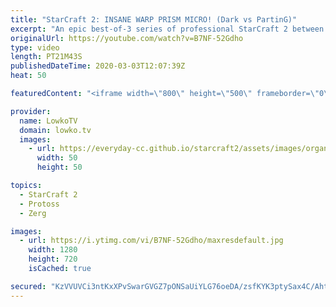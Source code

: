 ```yaml
---
title: "StarCraft 2: INSANE WARP PRISM MICRO! (Dark vs PartinG)"
excerpt: "An epic best-of-3 series of professional StarCraft 2 between Dark and PartinG. This series of games was played at IEM Katowice. While Dark tries to take control of the early game by going for a Proxy Hatchery, PartinG is the one who quickly strikes back with some of the best Warp Prism micro I have ever"
originalUrl: https://youtube.com/watch?v=B7NF-52Gdho
type: video
length: PT21M43S
publishedDateTime: 2020-03-03T12:07:39Z
heat: 50

featuredContent: "<iframe width=\"800\" height=\"500\" frameborder=\"0\" src=\"https://www.youtube.com/embed/B7NF-52Gdho\" allow=\"accelerometer; autoplay; encrypted-media; gyroscope; picture-in-picture\" allowfullscreen></iframe>"

provider:
  name: LowkoTV
  domain: lowko.tv
  images:
    - url: https://everyday-cc.github.io/starcraft2/assets/images/organizations/lowko.tv-50x50.jpg
      width: 50
      height: 50

topics:
  - StarCraft 2
  - Protoss
  - Zerg

images:
  - url: https://i.ytimg.com/vi/B7NF-52Gdho/maxresdefault.jpg
    width: 1280
    height: 720
    isCached: true

secured: "KzVVUVCi3ntKxXPvSwarGVGZ7pONSaUiYLG76oeDA/zsfKYK3ptySax4C/AhtB3iJMlJbQ/zHy4X6OEfMw7sokbB++auTPm6xDpRWv73STAIu2JBKugpy87Hzdhqr2IQw8hMmumYKd99ooiMjqPBa8YVUx5MdBXso57d+ozHe10Gge/fN7G38rObNmENBsBSH5yG1wPn9NnUZDvaSWPG7qAWdG22PE/tfsHpJ74wBKCbM4B/vhY7s2LWeqE1rrKRE+ou+9db8ZgaBrwiGJ2Dvd8Xq+I4LYHZ7v6B6EVfbnt/3CWhA7IWooByp3NEk7uPtqlw0DbNzHimQHwHZ/ztWoXNuPrFLbJj9nJ/FeRNECXY63mD0wGpizJjZ3ZO0bPrOfKri68Ko5Nm/w1TYLP1QVrHfBEnBjbZ38ZfKQxmJrU=;5S6xb/zdRpFvLsPbf1zjIA=="
---
```



